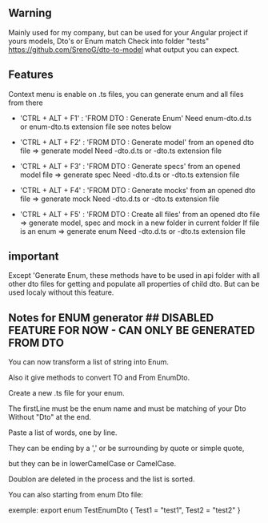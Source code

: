 ## Warning

Mainly used for my company, but can be used for your Angular project if yours models, Dto's or Enum match
Check into folder "tests" https://github.com/SrenoG/dto-to-model what output you can expect.

## Features

Context menu is enable on .ts files, you can generate enum and all files from there

- 'CTRL + ALT + F1' : 'FROM DTO : Generate Enum'
    Need enum-dto.d.ts or enum-dto.ts extension file
    see notes below
    
- 'CTRL + ALT + F2' : 'FROM DTO : Generate model'
    from an opened dto file => generate model
    Need -dto.d.ts or -dto.ts extension file

- 'CTRL + ALT + F3' : 'FROM DTO : Generate specs'
    from an opened model file => generate spec
    Need -dto.d.ts or -dto.ts extension file

- 'CTRL + ALT + F4' : 'FROM DTO : Generate mocks'
    from an opened dto file => generate mock
    Need -dto.d.ts or -dto.ts extension file

- 'CTRL + ALT + F5' : 'FROM DTO : Create all files'
    from an opened dto file => generate model, spec and mock in a new folder in current folder
    If file is an enum => generate enum
    Need -dto.d.ts or -dto.ts extension file


## important
Except 'Generate Enum, these methods have to be used in api folder with all other dto files for getting and populate all properties of child dto.
But can be used localy without this feature.


## Notes for ENUM generator ## DISABLED FEATURE FOR NOW - CAN ONLY BE GENERATED FROM DTO

You can now transform a list of string into Enum.

Also it give methods to convert TO and From EnumDto.

Create a new .ts file for your enum.

The firstLine must be the enum name and must be matching of your Dto Without "Dto" at the end.

Paste a list of words, one by line.

They can be ending by a ',' or be surrounding by quote or simple quote,

but they can be in lowerCamelCase or CamelCase.

Doublon are deleted in the process and the list is sorted.

You can also starting from enum Dto file:

exemple:
export enum TestEnumDto {
 Test1 = "test1",
 Test2 = "test2"
}

